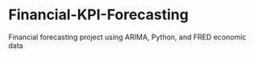 # Financial-KPI-Forecasting
Financial forecasting project using ARIMA, Python, and FRED economic data
